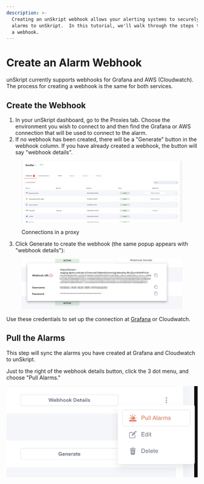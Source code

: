 ```yaml
---
description: >-
  Creating an unSkript webhook allows your alerting systems to securely report
  alarms to unSkript.  In this tutorial, we'll walk through the steps to create
  a webhook.
---
```


# Create an Alarm Webhook

unSkript currently supports webhooks for Grafana and AWS (Cloudwatch). The process for creating a webhook is the same for both services.

## Create the Webhook

1. In your unSkript dashboard, go to the Proxies tab.  Choose the environment you wish to connect to and then find the Grafana or AWS connection that will be used to connect to the alarm.
2. If no webhook has been created, there will be a "Generate" button in the webhook column.  If you have already created a webhook, the button will say "webhook details".

<figure><img src="../../../../.gitbook/assets/image (25).png" alt="" width="563"><figcaption><p>Connections in a proxy</p></figcaption></figure>

3. Click Generate to create the webhook (the same popup appears with "webhook details"):



<figure><img src="../../../../.gitbook/assets/Screenshot_2023-07-14_at_12_20_18.jpg" alt=""><figcaption></figcaption></figure>

Use these credentials to set up the connection at [Grafana](../create-a-grafana-alert.md) or Cloudwatch.

## Pull the Alarms

This step will sync the alarms you have created at Grafana and Cloudwatch to unSkript. &#x20;

Just to the right of the webhook details button, click the 3 dot menu, and choose "Pull Alarms."

![](<../../../../.gitbook/assets/image (6).png>)

